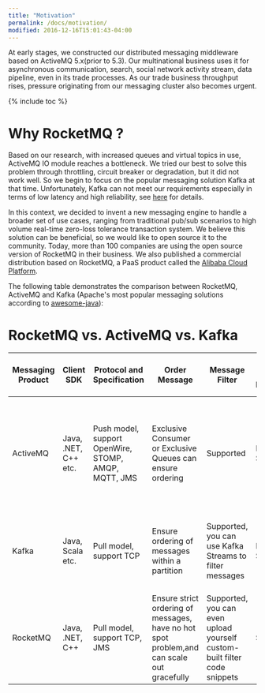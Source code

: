 ```yaml
---
title: "Motivation"
permalink: /docs/motivation/
modified: 2016-12-16T15:01:43-04:00
---
```


At early stages, we constructed our distributed messaging middleware based on ActiveMQ 5.x(prior to 5.3). Our 
multinational business uses it for asynchronous communication, search, social network activity stream, data pipeline,
even in its trade processes. As our trade business throughput rises, pressure originating from our messaging cluster
also becomes urgent.

{% include toc %}

# Why RocketMQ ?

Based on our research, with increased queues and virtual topics in use, ActiveMQ IO module reaches a bottleneck. We 
tried our best to solve this problem through throttling, circuit breaker or degradation, but it did not work well. So 
we begin to focus on the popular messaging solution Kafka at that time. Unfortunately, Kafka can not meet our 
requirements especially in terms of low latency and high reliability, see [here](/rocketmq/how-to-support-more-queues-in-rocketmq/) for details.

In this context, we decided to invent a new messaging engine to handle a broader set of use cases, ranging from 
traditional pub/sub scenarios to high volume real-time zero-loss tolerance transaction system. We believe this solution
can be beneficial, so we would like to open source it to the community. Today, more than 100 companies are using the 
open source version of RocketMQ in their business. We also published a commercial distribution based on RocketMQ, a PaaS
 product called the [Alibaba Cloud Platform](https://intl.aliyun.com/).


The following table demonstrates the comparison between RocketMQ, ActiveMQ and Kafka (Apache's most popular messaging solutions according to [awesome-java](https://github.com/akullpp/awesome-java)):

# RocketMQ vs. ActiveMQ vs. Kafka


| Messaging Product|Client SDK| Protocol and Specification | Order Message  |Message Filter|Server Triggered Redelivery|Persistent Message|Retroactive Consumers|Message Priority|High Availability and Failover|Message Track|Configuration|Management and Operation Tools|
| -------|--------|--------|-----|-----|-----|-----|-----|-----|-----|-----|-----|-----|
| ActiveMQ|Java, .NET, C++ etc. |Push model, support OpenWire, STOMP, AMQP, MQTT, JMS|Exclusive Consumer or Exclusive Queues can ensure ordering|Supported|Not Supported|Supports very fast persistence using JDBC along with a high performance journal，such as levelDB, kahaDB|Supported|Supported|Supported, depending on storage,if using kahadb it requires a ZooKeeper server|Not Supported|The default configuration is low level, user need to optimize the configuration parameters|Supported|
| Kafka      | Java, Scala etc.|Pull model, support TCP|Ensure ordering of messages within a partition|Supported, you can use Kafka Streams to filter messages|Not Supported|High performance file storage|Supported offset indicate|Not Supported|Supported, requires a ZooKeeper server|Not Supported|Kafka uses key-value pairs format for configuration. These values can be supplied either from a file or programmatically.|Supported, use terminal command to expose core metrics|
| RocketMQ      |Java, .NET, C++ |Pull model, support TCP, JMS|Ensure strict ordering of messages, have no hot spot problem,and can scale out gracefully|Supported, you can even upload yourself custom-built filter code snippets|Supported|High performance and low latency file storage|Supported timestamp and offset 2 indicates|Not Supported|Supported, Master-Slave model, without another kit|Supported|Work out of box,user only need to pay attention to a few configurations|Supported, rich web and terminal command to expose core metrics|